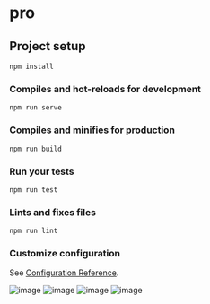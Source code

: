 # pro

## Project setup
```
npm install
```

### Compiles and hot-reloads for development
```
npm run serve
```

### Compiles and minifies for production
```
npm run build
```

### Run your tests
```
npm run test
```

### Lints and fixes files
```
npm run lint
```

### Customize configuration
See [Configuration Reference](https://cli.vuejs.org/config/).


![image](https://github.com/1204888712/myDemo/tree/master/vue-plugins-test/image/1.png)
![image](https://github.com/1204888712/myDemo/tree/master/vue-plugins-test/image/2.png)
![image](https://github.com/1204888712/myDemo/tree/master/vue-plugins-test/image/3.png)
![image](https://github.com/1204888712/myDemo/tree/master/vue-plugins-test/image/4.png)
